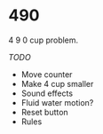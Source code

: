 # 490
4 9 0 cup problem.

*TODO*
- Move counter 
- Make 4 cup smaller
- Sound effects
- Fluid water motion?
- Reset button
- Rules
